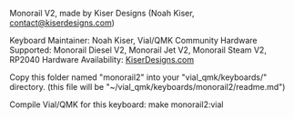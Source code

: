 Monorail V2, made by Kiser Designs (Noah Kiser, contact@kiserdesigns.com)

Keyboard Maintainer: Noah Kiser, Vial/QMK Community 
Hardware Supported: Monorail Diesel V2, Monorail Jet V2, Monorail Steam V2, RP2040
Hardware Availability: [KiserDesigns.com](http://kiserdesigns.com/)

Copy this folder named "monorail2" into your "vial_qmk/keyboards/" directory.
(this file will be "~/vial_qmk/keyboards/monorail2/readme.md")

Compile Vial/QMK for this keyboard:
    make monorail2:vial
